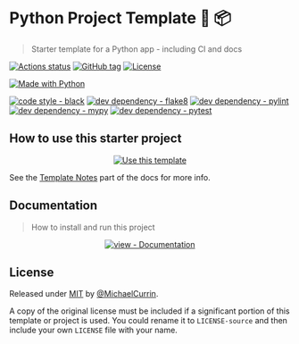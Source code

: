 # Python Project Template 🐍 📦
> Starter template for a Python app - including CI and docs

<!-- Shields generated with https://michaelcurrin.github.io/badge-generator/ -->

[![Actions status](https://github.com/MichaelCurrin/py-project-template/workflows/Python%20application/badge.svg)](https://github.com/MichaelCurrin/py-project-template/actions)
[![GitHub tag](https://img.shields.io/github/tag/MichaelCurrin/py-project-template?include_prereleases=&sort=semver)](https://github.com/MichaelCurrin/py-project-template/releases/)
[![License](https://img.shields.io/badge/License-MIT-blue)](#license)

[![Made with Python](https://img.shields.io/badge/Python->=3.6-blue?logo=python&logoColor=white)](https://python.org)

<!-- You can take these out if you don't care about them in your new project. -->
[![code style - black](https://img.shields.io/badge/code_style-black-blue)](https://black.readthedocs.io/)
[![dev dependency - flake8](https://img.shields.io/badge/dev_dependency-flake8-blue)](https://pypi.org/project/flake8)
[![dev dependency - pylint](https://img.shields.io/badge/dev_dependency-pylint-blue)](https://pypi.org/project/pylint)
[![dev dependency - mypy](https://img.shields.io/badge/dev_dependency-mypy-blue)](https://pypi.org/project/mypy)
[![dev dependency - pytest](https://img.shields.io/badge/dev_dependency-pytest-blue)](https://pypi.org/project/pytest)


## How to use this starter project

<div align="center">

[![Use this template](https://img.shields.io/badge/Genereate-Use_this_template-2ea44f?style=for-the-badge)](https://github.com/MichaelCurrin/py-project-template/generate)

</div>

See the [Template Notes](/docs/template-notes/) part of the docs for more info.


## Documentation
> How to install and run this project

<div align="center">

[![view - Documentation](https://img.shields.io/badge/view-Documentation-blue?style=for-the-badge)](https://michaelcurrin.github.io/py-project-template/)

</div>


## License

Released under [MIT](/LICENSE) by [@MichaelCurrin](https://github.com/MichaelCurrin).

A copy of the original license must be included if a significant portion of this template or project is used. You could rename it to `LICENSE-source` and then include your own `LICENSE` file with your name.
